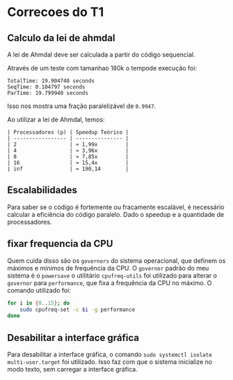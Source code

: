 # Correcoes do T1

## Calculo da lei de ahmdal

A lei de Ahmdal deve ser calculada a partir do código sequencial.

Através de um teste com tamanhao 180k o tempode execução foi:

```text
TotalTime: 19.904740 seconds
SeqTime: 0.104797 seconds
ParTime: 19.799940 seconds
```

Isso nos mostra uma fração paralelizável de `0.9947`.

Ao utilizar a lei de Ahmdal, temos:

```text
| Processadores (p) | Speedup Teórico |
| ----------------- | --------------- |
| 2                 | ≈ 1,99x         |
| 4                 | ≈ 3,96x         |
| 8                 | ≈ 7,85x         |
| 16                | ≈ 15,4x         |
| inf               | ≈ 190,14        |
```

## Escalabilidades

Para saber se o código é fortemente ou fracamente escalável, é necessário calcular a eficiência do código paralelo. Dado o speedup e a quantidade de processadores.

## fixar frequencia da CPU

Quem cuida disso são os `governors` do sistema operacional, que definem os máximos e mínimos de frequência da CPU. O `governor` padrão do meu sistema é o `powersave` o utilitário `cpufreq-utils` foi utilizado para alterar o `governor` para `performance`, que fixa a frequência da CPU no máximo. O comando utilizado foi:

```bash
for i in {0..15}; do
    sudo cpufreq-set -c $i -g performance
done
```

## Desabilitar a interface gráfica

Para desabilitar a interface gráfica, o comando `sudo systemctl isolate multi-user.target` foi utilizado. Isso faz com que o sistema inicialize no modo texto, sem carregar a interface gráfica.
